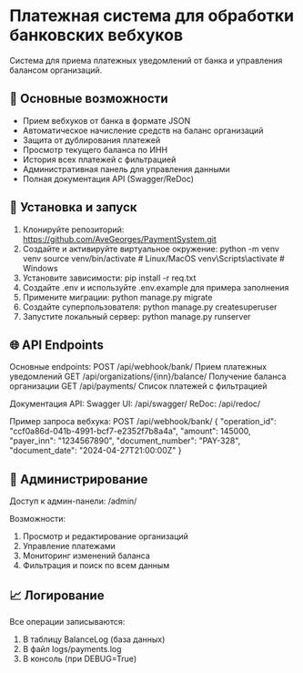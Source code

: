 # Платежная система для обработки банковских вебхуков

Система для приема платежных уведомлений от банка и управления балансом организаций.

## 📌 Основные возможности

- Прием вебхуков от банка в формате JSON
- Автоматическое начисление средств на баланс организаций
- Защита от дублирования платежей
- Просмотр текущего баланса по ИНН
- История всех платежей с фильтрацией
- Административная панель для управления данными
- Полная документация API (Swagger/ReDoc)

## 🚀 Установка и запуск

1. Клонируйте репозиторий:
https://github.com/AveGeorges/PaymentSystem.git
2. Создайте и активируйте виртуальное окружение:
python -m venv venv
source venv/bin/activate  # Linux/MacOS
venv\Scripts\activate  # Windows
3. Установите зависимости:
pip install -r req.txt
4. Создайте .env и используйте .env.example для примера заполнения
5. Примените миграции:
python manage.py migrate
6. Создайте суперпользователя:
python manage.py createsuperuser
7. Запустите локальный сервер:
python manage.py runserver

## 🌐 API Endpoints

Основные endpoints:
POST	/api/webhook/bank/	               Прием платежных уведомлений
GET	  /api/organizations/{inn}/balance/	 Получение баланса организации
GET	  /api/payments/	                   Список платежей с фильтрацией

Документация API:
Swagger UI: /api/swagger/
ReDoc:      /api/redoc/

Пример запроса вебхука:
POST /api/webhook/bank/
{
  "operation_id": "ccf0a86d-041b-4991-bcf7-e2352f7b8a4a",
  "amount": 145000,
  "payer_inn": "1234567890",
  "document_number": "PAY-328",
  "document_date": "2024-04-27T21:00:00Z"
}

## 🔧 Администрирование

Доступ к админ-панели: /admin/

Возможности:
1. Просмотр и редактирование организаций
2. Управление платежами
3. Мониторинг изменений баланса
4. Фильтрация и поиск по всем данным

## 📈 Логирование

Все операции записываются:
1. В таблицу BalanceLog (база данных)
2. В файл logs/payments.log
3. В консоль (при DEBUG=True)
